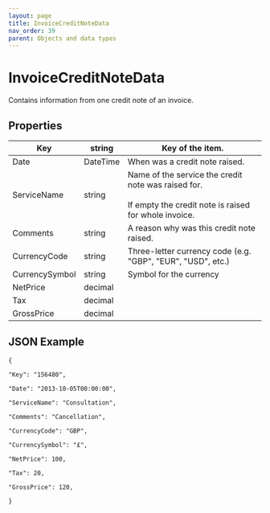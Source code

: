 ```yaml
---
layout: page
title: InvoiceCreditNoteData
nav_order: 39
parent: Objects and data types
---
```


# InvoiceCreditNoteData

Contains information from one credit note of an invoice.

## Properties

| Key | string | Key of the item. |
| --- | --- | --- |
| Date | DateTime | When was a credit note raised. |
| ServiceName | string | Name of the service the credit note was raised for.<br><br>If empty the credit note is raised for whole invoice. |
| Comments | string | A reason why was this credit note raised. |
| CurrencyCode | string | Three-letter currency code (e.g. "GBP", "EUR", "USD", etc.) |     |
| CurrencySymbol | string | Symbol for the currency |     |
| NetPrice | decimal |     |     |
| Tax | decimal |     |     |
| GrossPrice | decimal |     |     |

## JSON Example

```
{

"Key": "156480",

"Date": "2013-10-05T00:00:00",

"ServiceName": "Consultation",

"Comments": "Cancellation",

"CurrencyCode": "GBP",

"CurrencySymbol": "£",

"NetPrice": 100,

"Tax": 20,

"GrossPrice": 120,

}
```
